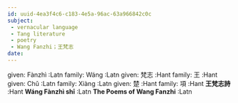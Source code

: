 ```yaml
---
id: uuid-4ea3f4c6-c183-4e5a-96ac-63a966842c0c
subject: 
 - vernacular language
 - Tang literature
 - poetry
 - Wang Fanzhi；王梵志
date: 
---
```


given: Fànzhì :Latn
family: Wáng :Latn
given: 梵志 :Hant
family: 王 :Hant
given: Chǔ :Latn
family: Xiàng :Latn
given: 楚 :Hant
family: 項 :Hant
**王梵志詩** :Hant
**Wáng Fànzhì shī** :Latn
**The Poems of Wang Fanzhi** :Latn